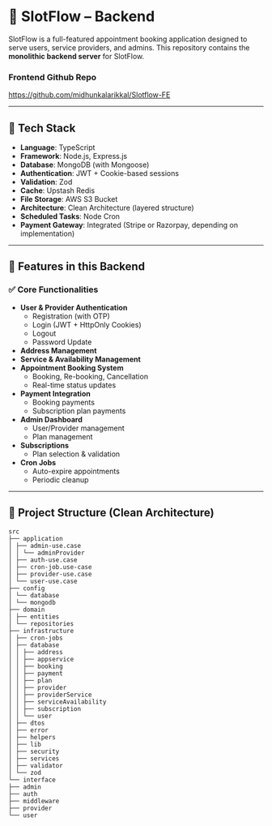 # 🧠 SlotFlow – Backend

SlotFlow is a full-featured appointment booking application designed to serve users, service providers, and admins. This repository contains the **monolithic backend server** for SlotFlow.

### Frontend Github Repo
https://github.com/midhunkalarikkal/Slotflow-FE

---

## 🚀 Tech Stack

- **Language**: TypeScript
- **Framework**: Node.js, Express.js
- **Database**: MongoDB (with Mongoose)
- **Authentication**: JWT + Cookie-based sessions
- **Validation**: Zod
- **Cache**: Upstash Redis
- **File Storage**: AWS S3 Bucket
- **Architecture**: Clean Architecture (layered structure)
- **Scheduled Tasks**: Node Cron
- **Payment Gateway**: Integrated (Stripe or Razorpay, depending on implementation)

---

## 📂 Features in this Backend

### ✅ Core Functionalities
- **User & Provider Authentication**
  - Registration (with OTP)
  - Login (JWT + HttpOnly Cookies)
  - Logout
  - Password Update
- **Address Management**
- **Service & Availability Management**
- **Appointment Booking System**
  - Booking, Re-booking, Cancellation
  - Real-time status updates
- **Payment Integration**
  - Booking payments
  - Subscription plan payments
- **Admin Dashboard**
  - User/Provider management
  - Plan management
- **Subscriptions**
  - Plan selection & validation
- **Cron Jobs**
  - Auto-expire appointments
  - Periodic cleanup

---

## 🧱 Project Structure (Clean Architecture)

```
src
├── application
│ ├── admin-use.case
│ │ └── adminProvider
│ ├── auth-use.case
│ ├── cron-job.use-case
│ ├── provider-use.case
│ └── user-use.case
├── config
│ └── database
│ └── mongodb
├── domain
│ ├── entities
│ └── repositories
├── infrastructure
│ ├── cron-jobs
│ ├── database
│ │ ├── address
│ │ ├── appservice
│ │ ├── booking
│ │ ├── payment
│ │ ├── plan
│ │ ├── provider
│ │ ├── providerService
│ │ ├── serviceAvailability
│ │ ├── subscription
│ │ └── user
│ ├── dtos
│ ├── error
│ ├── helpers
│ ├── lib
│ ├── security
│ ├── services
│ ├── validator
│ └── zod
└── interface
├── admin
├── auth
├── middleware
├── provider
└── user
```

